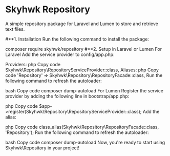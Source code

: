 # Skyhwk Repository
A simple repository package for Laravel and Lumen to store and retrieve text files.

#**1. Installation
Run the following command to install the package:

composer require skyhwk/repository
#**2. Setup in Laravel or Lumen
For Laravel
Add the service provider to config/app.php:

Providers:
php
Copy code
Skyhwk\Repository\RepositoryServiceProvider::class,
Aliases:
php
Copy code
'Repository' => Skyhwk\Repository\RepositoryFacade::class,
Run the following command to refresh the autoloader:

bash
Copy code
composer dump-autoload
For Lumen
Register the service provider by adding the following line in bootstrap/app.php:

php
Copy code
$app->register(Skyhwk\Repository\RepositoryServiceProvider::class);
Add the alias:

php
Copy code
class_alias(Skyhwk\Repository\RepositoryFacade::class, 'Repository');
Run the following command to refresh the autoloader:

bash
Copy code
composer dump-autoload
Now, you're ready to start using Skyhwk\Repository in your project!
